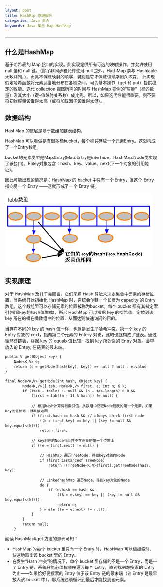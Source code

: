 ```yaml
---
layout: post
title: HashMap 原理解析
categories: Java 集合
keywords: Java 集合 Map HashMap
---
```



---

## 什么是HashMap

基于哈希表的 Map 接口的实现。此实现提供所有可选的映射操作，并允许使用 null 值和 null 键。（除了非同步和允许使用 null 之外，HashMap 类与 Hashtable 大致相同。）。此类不保证映射的顺序，特别是它不保证该顺序恒久不变。 此实现假定哈希函数将元素适当地分布在各桶之间，可为基本操作（get 和 put）提供稳定的性能。迭代 collection 视图所需的时间与 HashMap 实例的“容量”（桶的数量）及其大小（键-值映射关系数）成比例。所以，如果迭代性能很重要，则不要将初始容量设置得太高（或将加载因子设置得太低）。

## 数据结构

HashMap 的底层是基于数组加链表结构。

HashMap 可以看做是有很多桶bucket，每个桶只存放一个元素Entry。这就构成了一个Entry数组。

bucket的元素类型是Map.Entry(Map.Entry是interface，HashMap.Node类实现了该接口)。Entey对象包含：hash、key、value、next(下一个对象的引用地址)。

因此可能出现的情况是：HashMap 的 bucket 中只有一个 Entry，但这个 Entry 指向另一个 Entry ——这就形成了一个 Entry 链。

![HashMap的数据结构](https://raw.githubusercontent.com/lyxiang/lyxiang.github.io/master/images/blog/map-table.png)


## 实现原理

对于 HashMap 及其子类而言，它们采用 Hash 算法来决定集合中元素的存储位置。当系统开始初始化 HashMap 时，系统会创建一个长度为 capacity 的 Entry 数组，这个数组里可以存储元素的位置被称为bucket。每个 bucket 都有其指定索引(根据key的hash值生成)，所以 HashMap 可以根据 key 的哈希值，定位到该 key 所在的桶在桶数组中的位置，从而达到快速访问的目的。

当存在不同的 key 的 hash 值一样，也就是发生了哈希冲突。第一个 key 的 Entry 对象的 next，指向第二个元素的 Entery 对象，此时也就构成了链表。通过循环该链表，根据 key 的 equals 值比较，找到 key 所对象的 Entry 对象。最早放入的 Entey, 在链表的最末端。


```
public V get(Object key) {
    Node<K,V> e;
    return (e = getNode(hash(key), key)) == null ? null : e.value;
}

final Node<K,V> getNode(int hash, Object key) {
        Node<K,V>[] tab; Node<K,V> first, e; int n; K k;
        if ((tab = table) != null && (n = tab.length) > 0 &&
            (first = tab[(n - 1) & hash]) != null) {
            
            // 根据hash计算得到索引值，从数组中获取Node链表的第一个元素，如果key的值相等，就直接返回
            if (first.hash == hash && // always check first node
                ((k = first.key) == key || (key != null && key.equals(k))))
                return first;
            
            // key对应的Node节点并不在链表的第一个位置上
            if ((e = first.next) != null) {

                // HashMap 遍历TreeNode，得到key对象的Node
                if (first instanceof TreeNode)
                    return ((TreeNode<K,V>)first).getTreeNode(hash, key);

                // LinkedhashMap 遍历Node，得到key对象的Node
                do {
                    if (e.hash == hash &&
                        ((k = e.key) == key || (key != null && key.equals(k))))
                        return e;
                } while ((e = e.next) != null);
            }
        }
        return null;
    }

```

阅读 HashMap#get 方法的源码可知：
* HashMap 的每个 bucket 里只有一个 Entry 时，HashMap 可以根据索引、快速地取出该 bucket 里的 Entry。
* 在发生“Hash 冲突”的情况下，单个 bucket 里存储的不是一个 Entry，而是一个 Entry 链，系统只能必须按顺序遍历每个 Entry，直到找到想搜索的 Entry 为止——如果恰好要搜索的 Entry 位于该 Entry 链的最末端（该 Entry 是最早放入该 bucket 中），那系统必须循环到最后才能找到该元素。 